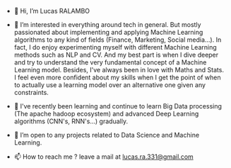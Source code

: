 - 👋 Hi, I’m Lucas RALAMBO

- 👀 I’m interested in everything around tech in general. But mostly passionated about implementing and 
  applying Machine Learning algorithms to any kind of fields (Finance, Marketing, Social media...).
  In fact, I do enjoy experimenting myself with different Machine Learning methods such as NLP and CV.
  And my best part is when I dive deeper and try to understand the very fundamental concept of a Machine Learning model. Besides, I've always been in love with Maths and Stats.
  I feel even more confident about my skills when I get the point of when to actually use a learning model over an alternative one given any constraints.
  

- 🌱 I've recently been learning and continue to learn Big Data processing (The apache hadoop ecosystem) and advanced Deep Learning algorithms (CNN's, RNN's...) gradually.
   
   
- 💞️ I’m open to any projects related to Data Science and Machine Learning.

- 📫 How to reach me ? leave a mail at lucas.ra.331@gmail.com
<!---
LucasRal/LucasRal is a ✨ special ✨ repository because its `README.md` (this file) appears on your GitHub profile.
You can click the Preview link to take a look at your changes.
--->
